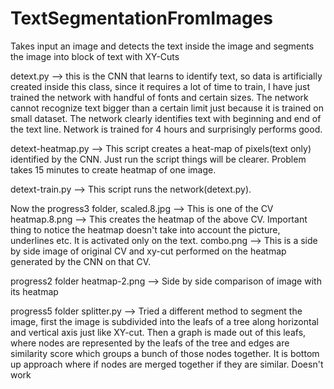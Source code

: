 # TextSegmentationFromImages
Takes input an image and detects the text inside the image and segments the image into block of text with XY-Cuts


detext.py --> this is the CNN that learns to identify text, so data is artificially created inside this class, since it requires a lot of time to train, I have just trained the network with handful of fonts and certain sizes. The network cannot recognize text bigger than a certain limit just because it is trained on small dataset. The network clearly identifies text with beginning and end of the text line. Network is trained for 4 hours and surprisingly performs good.

detext-heatmap.py --> This script creates a heat-map of pixels(text only) identified by the CNN. Just run the script things will be clearer. Problem takes 15 minutes to create heatmap of one image.

detext-train.py --> This script runs the network(detext.py).

Now the progress3 folder,
scaled.8.jpg --> This is one of the CV
heatmap.8.png --> This creates the heatmap of the above CV. Important thing to notice the heatmap doesn't take into account the picture, underlines etc. It is activated only on the text.
combo.png --> This is a side by side image of original CV and xy-cut performed on the heatmap generated by the CNN on that CV.

progress2 folder 
heatmap-2.png --> Side by side comparison of image with its heatmap

progress5 folder
splitter.py --> Tried a different method to segment the image, first the image is subdivided into the leafs of a tree along horizontal and vertical axis just like XY-cut. Then a graph is made out of this leafs, where nodes are  represented by the leafs of the tree and edges are similarity score which groups a bunch of those nodes together. It is bottom up approach where if nodes are merged together if they are similar. Doesn't work
